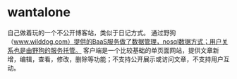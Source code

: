 # wantalone
自己做着玩的一个不公开博客站，类似于日记方式。
通过野狗（www.wilddog.com）提供的BaaS服务做了数据管理，nosql数据方式；用户关系也是由野狗的服务托管。
客户端是一个比较基础的单页面网站，提供文章新增，编辑，查看，修改，删除等功能；不支持公开展示或访问文章，不支持用户互动。

